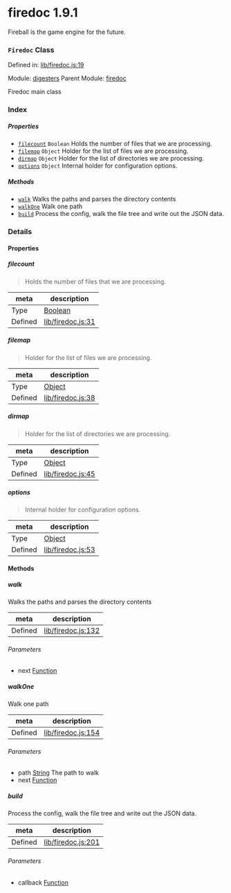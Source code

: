 
# firedoc 1.9.1

Fireball is the game engine for the future.

### `Firedoc` Class


Defined in: [lib/firedoc.js:19](../files/lib/firedoc.js.js)

Module: [digesters](../modules/digesters.md)
Parent Module: [firedoc](../modules/firedoc.md)




Firedoc main class

### Index

##### Properties

  - [`filecount`](#property-filecount) `Boolean` Holds the number of files that we are processing.
  - [`filemap`](#property-filemap) `Object` Holder for the list of files we are processing.
  - [`dirmap`](#property-dirmap) `Object` Holder for the list of directories we are processing.
  - [`options`](#property-options) `Object` Internal holder for configuration options.



##### Methods

  - [`walk`](#method-walk) Walks the paths and parses the directory contents
  - [`walkOne`](#method-walkone) Walk one path
  - [`build`](#method-build) Process the config, walk the file tree and write out the JSON data.





### Details


#### Properties


##### filecount

> Holds the number of files that we are processing.

| meta | description |
|------|-------------|
| Type | <a href="https://developer.mozilla.org/en/JavaScript/Reference/Global_Objects/Boolean" class="crosslink external" target="_blank">Boolean</a> |
| Defined | [lib/firedoc.js:31](../files/lib_firedoc.js.md#l31) |



##### filemap

> Holder for the list of files we are processing.

| meta | description |
|------|-------------|
| Type | <a href="https://developer.mozilla.org/en/JavaScript/Reference/Global_Objects/Object" class="crosslink external" target="_blank">Object</a> |
| Defined | [lib/firedoc.js:38](../files/lib_firedoc.js.md#l38) |



##### dirmap

> Holder for the list of directories we are processing.

| meta | description |
|------|-------------|
| Type | <a href="https://developer.mozilla.org/en/JavaScript/Reference/Global_Objects/Object" class="crosslink external" target="_blank">Object</a> |
| Defined | [lib/firedoc.js:45](../files/lib_firedoc.js.md#l45) |



##### options

> Internal holder for configuration options.

| meta | description |
|------|-------------|
| Type | <a href="https://developer.mozilla.org/en/JavaScript/Reference/Global_Objects/Object" class="crosslink external" target="_blank">Object</a> |
| Defined | [lib/firedoc.js:53](../files/lib_firedoc.js.md#l53) |






<!-- Method Block -->
#### Methods


##### walk

Walks the paths and parses the directory contents

| meta | description |
|------|-------------|
| Defined | [lib/firedoc.js:132](../files/lib_firedoc.js.md#l132) |

###### Parameters
- next <a href="https://developer.mozilla.org/en/JavaScript/Reference/Global_Objects/Function" class="crosslink external" target="_blank">Function</a> 


##### walkOne

Walk one path

| meta | description |
|------|-------------|
| Defined | [lib/firedoc.js:154](../files/lib_firedoc.js.md#l154) |

###### Parameters
- path <a href="https://developer.mozilla.org/en/JavaScript/Reference/Global_Objects/String" class="crosslink external" target="_blank">String</a> The path to walk
- next <a href="https://developer.mozilla.org/en/JavaScript/Reference/Global_Objects/Function" class="crosslink external" target="_blank">Function</a> 


##### build

Process the config, walk the file tree and write out the JSON data.

| meta | description |
|------|-------------|
| Defined | [lib/firedoc.js:201](../files/lib_firedoc.js.md#l201) |

###### Parameters
- callback <a href="https://developer.mozilla.org/en/JavaScript/Reference/Global_Objects/Function" class="crosslink external" target="_blank">Function</a> 



